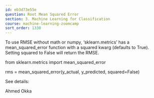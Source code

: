```yaml
---
id: eb3d73e55e
question: Root Mean Squared Error
section: 3. Machine Learning for Classification
course: machine-learning-zoomcamp
sort_order: 1330
---
```


To use RMSE without math or numpy, ‘sklearn.metrics’ has a mean_squared_error function with a squared kwarg (defaults to True). Setting squared to False will return the RMSE.

from sklearn.metrics import mean_squared_error

rms = mean_squared_error(y_actual, y_predicted, squared=False)

See details:

Ahmed Okka

